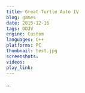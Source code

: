```yaml
---
title: Great Turtle Auto IV
blog: games
date: 2015-12-16
tags: DDJV
engine: Custom
languages: C++
platforms: PC
thumbnail: test.jpg
screenshots:
videos:
play_link:
---
```

...

